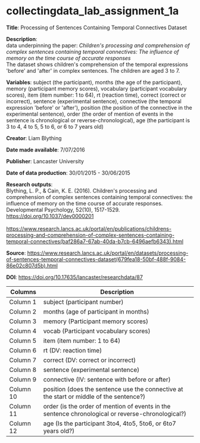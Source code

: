 # collectingdata_lab_assignment_1a

**Title**: Processing of Sentences Containing Temporal Connectives Dataset

**Description**:
<br>data underpinning the paper: *Children's processing and comprehension of complex sentences containing temporal connectives: The influence of memory on the time course of accurate responses*<br>The dataset shows children's comprehension of the temporal expressions 'before' and 'after' in complex sentences. The children are aged 3 to 7.

**Variables**:
subject (the participant), months (the age of the participant), memory (participant memory scores), vocabulary (participant vocabulary scores), item (item number: 1 to 64), rt (reaction time), correct (correct or incorrect), sentence (experimental sentence), connective (the temporal expression 'before' or 'after'), position (the position of the connective in the experimental sentence), order (the order of mention of events in the sentence is chronological or reverse-chronological), age (the participant is 3 to 4, 4 to 5, 5 to 6, or 6 to 7 years old)

**Creator**: Liam Blything

**Date made available**: 7/07/2016

**Publisher**: Lancaster University

**Date of data production**: 30/01/2015 - 30/06/2015

**Research outputs**:
<br>Blything, L. P., & Cain, K. E. (2016). Children's processing and comprehension of complex sentences containing temporal connectives: the influence of memory on the time course of accurate responses. Developmental Psychology, 52(10), 1517-1529. https://doi.org/10.1037/dev0000201<br><br>https://www.research.lancs.ac.uk/portal/en/publications/childrens-processing-and-comprehension-of-complex-sentences-containing-temporal-connectives(baf286a7-67ab-40da-b7cb-6496aefb6343).html

**Source**: https://www.research.lancs.ac.uk/portal/en/datasets/processing-of-sentences-temporal-connectives-dataset(679fea18-50bf-488f-9084-86e02c807d5b).html

**DOI**: https://doi.org/10.17635/lancaster/researchdata/87


| Columns | Description |
| ------------- | ------------- |
|Column 1 |subject (participant number)|
|Column 2 |months (age of participant in months)|
|Column 3 |memory (Participant memory scores)|
|Column 4 |vocab (Participant vocabulary scores)|
|Column 5 |item (item number: 1 to 64)|
|Column 6 |rt (DV: reaction time)|
|Column 7 |correct (DV: correct or incorrect)|
|Column 8 |sentence (experimental sentence)|
|Column 9 |connective (IV: sentence with before or after)|
|Column 10 |position (does the sentence use the connective at the start or middle of the sentence?)|
|Column 11 |order (is the order of mention of events in the sentence chronological or reverse-chronological?)|
|Column 12 |age (Is the participant 3to4, 4to5, 5to6, or 6to7 years old?)|
